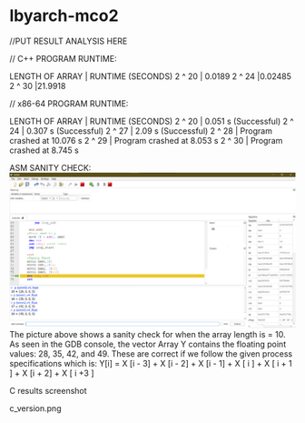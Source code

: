 # lbyarch-mco2

//PUT RESULT ANALYSIS HERE


// C++ PROGRAM RUNTIME:

LENGTH OF ARRAY |  RUNTIME (SECONDS)
2 ^ 20          | 0.0189
2 ^ 24          |0.02485
2 ^ 30          |21.9918


// x86-64 PROGRAM RUNTIME:

LENGTH OF ARRAY |  RUNTIME (SECONDS)
2 ^ 20          |   0.051 s (Successful)
2 ^ 24          |   0.307 s (Successful)
2 ^ 27          |   2.09  s (Successful)
2 ^ 28          |   Program crashed at 10.076 s
2 ^ 29          |   Program crashed at 8.053 s
2 ^ 30          |   Program crashed at 8.745 s

ASM SANITY CHECK:
![Sanity Check}](ASM_SANITYCHECK.png)
The picture above shows a sanity check for when the array length is = 10. As seen in the GDB console, the vector Array Y contains the floating point values: 28, 35, 42, and  49. These are correct if we follow the given process specifications which is:
Y[i] = X [i - 3] + X [i - 2] + X [i - 1] + X [ i ] + X [ i + 1 ] + X [i + 2] + X [ i +3 ]


C results screenshot

c_version.png
